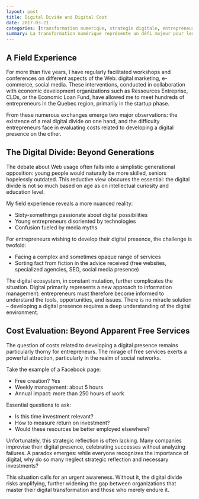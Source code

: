 ```yaml
---
layout: post
title: Digital Divide and Digital Cost
date: 2017-03-21
categories: [transformation numerique, strategie digitale, entrepreneuriat]
summary: La transformation numérique représente un défi majeur pour les entrepreneurs, tant sur le plan de la compréhension que des investissements nécessaires.
---
```


## A Field Experience

For more than five years, I have regularly facilitated workshops and conferences on different aspects of the Web: digital marketing, e-commerce, social media. These interventions, conducted in collaboration with economic development organizations such as Ressources Entreprise, CLDs, or the Economic Loan Fund, have allowed me to meet hundreds of entrepreneurs in the Quebec region, primarily in the startup phase.

From these numerous exchanges emerge two major observations: the existence of a real digital divide on one hand, and the difficulty entrepreneurs face in evaluating costs related to developing a digital presence on the other.

## The Digital Divide: Beyond Generations

The debate about Web usage often falls into a simplistic generational opposition: young people would naturally be more skilled, seniors hopelessly outdated. This reductive view obscures the essential: the digital divide is not so much based on age as on intellectual curiosity and education level.

My field experience reveals a more nuanced reality:

- Sixty-somethings passionate about digital possibilities
- Young entrepreneurs disoriented by technologies
- Confusion fueled by media myths

For entrepreneurs wishing to develop their digital presence, the challenge is twofold:

- Facing a complex and sometimes opaque range of services
- Sorting fact from fiction in the advice received (free websites, specialized agencies, SEO, social media presence)

The digital ecosystem, in constant mutation, further complicates the situation. Digital primarily represents a new approach to information management: entrepreneurs must therefore become informed to understand the tools, opportunities, and issues. There is no miracle solution – developing a digital presence requires a deep understanding of the digital environment.

## Cost Evaluation: Beyond Apparent Free Services

The question of costs related to developing a digital presence remains particularly thorny for entrepreneurs. The mirage of free services exerts a powerful attraction, particularly in the realm of social networks.

Take the example of a Facebook page:

- Free creation? Yes
- Weekly management: about 5 hours
- Annual impact: more than 250 hours of work

Essential questions to ask:

- Is this time investment relevant?
- How to measure return on investment?
- Would these resources be better employed elsewhere?

Unfortunately, this strategic reflection is often lacking. Many companies improvise their digital presence, celebrating successes without analyzing failures. A paradox emerges: while everyone recognizes the importance of digital, why do so many neglect strategic reflection and necessary investments?

This situation calls for an urgent awareness. Without it, the digital divide risks amplifying, further widening the gap between organizations that master their digital transformation and those who merely endure it.